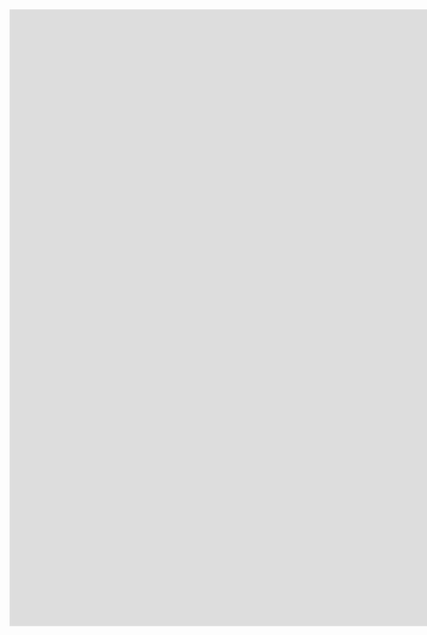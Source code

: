 <iframe src="https://scratch.mit.edu/projects/1113584360/embed" allowtransparency="true" width="1920" height="1080" frameborder="0" scrolling="no" allowfullscreen></iframe>
